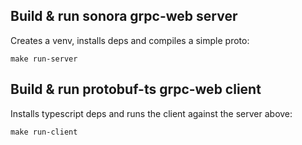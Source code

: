 ## Build & run sonora grpc-web server

Creates a venv, installs deps and compiles a simple proto:

`make run-server`

## Build & run protobuf-ts grpc-web client

Installs typescript deps and runs the client against the server above:

`make run-client`
